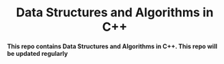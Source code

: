 <h1 align="center"> Data Structures and Algorithms in C++ </h1>
  <h4>This repo contains Data Structures and Algorithms in C++. This repo will be updated regularly</h4>
